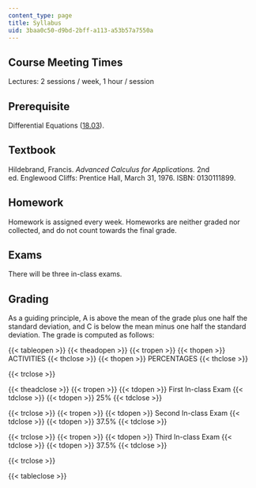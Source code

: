 ```yaml
---
content_type: page
title: Syllabus
uid: 3baa0c50-d9bd-2bff-a113-a53b57a7550a
---
```


Course Meeting Times
--------------------

Lectures: 2 sessions / week, 1 hour / session

Prerequisite
------------

Differential Equations ([18.03](/courses/18-03-differential-equations-spring-2006)).

Textbook
--------

Hildebrand, Francis. _Advanced Calculus for Applications._ 2nd ed. Englewood Cliffs: Prentice Hall, March 31, 1976. ISBN: 0130111899.

Homework
--------

Homework is assigned every week. Homeworks are neither graded nor collected, and do not count towards the final grade.

Exams
-----

There will be three in-class exams.

Grading
-------

As a guiding principle, A is above the mean of the grade plus one half the standard deviation, and C is below the mean minus one half the standard deviation. The grade is computed as follows:

{{< tableopen >}}
{{< theadopen >}}
{{< tropen >}}
{{< thopen >}}
ACTIVITIES
{{< thclose >}}
{{< thopen >}}
PERCENTAGES
{{< thclose >}}

{{< trclose >}}

{{< theadclose >}}
{{< tropen >}}
{{< tdopen >}}
First In-class Exam
{{< tdclose >}}
{{< tdopen >}}
25%
{{< tdclose >}}

{{< trclose >}}
{{< tropen >}}
{{< tdopen >}}
Second In-class Exam
{{< tdclose >}}
{{< tdopen >}}
37.5%
{{< tdclose >}}

{{< trclose >}}
{{< tropen >}}
{{< tdopen >}}
Third In-class Exam
{{< tdclose >}}
{{< tdopen >}}
37.5%
{{< tdclose >}}

{{< trclose >}}

{{< tableclose >}}